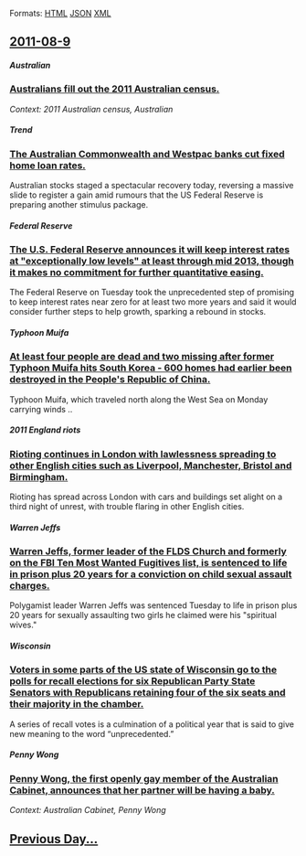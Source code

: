 
Formats: [HTML](2011/08/9/index.html)  [JSON](2011/08/9/index.json)  [XML](2011/08/9/index.xml)  

## [2011-08-9](/news/2011/08/9/index.md)

##### Australian
### [Australians fill out the 2011 Australian census. ](/news/2011/08/9/australians-fill-out-the-2011-australian-census.md)
_Context: 2011 Australian census, Australian_

##### Trend
### [The Australian Commonwealth and Westpac banks cut fixed home loan rates. ](/news/2011/08/9/the-australian-commonwealth-and-westpac-banks-cut-fixed-home-loan-rates.md)
Australian stocks staged a spectacular recovery today, reversing a massive slide to register a gain amid rumours that the US Federal Reserve is preparing another stimulus package.

##### Federal Reserve
### [The U.S. Federal Reserve announces it will keep interest rates at "exceptionally low levels" at least through mid 2013, though it makes no commitment for further quantitative easing. ](/news/2011/08/9/the-u-s-federal-reserve-announces-it-will-keep-interest-rates-at-exceptionally-low-levels-at-least-through-mid-2013-though-it-makes-no-c.md)
The Federal Reserve on Tuesday took the unprecedented step of promising to keep interest rates near zero for at least two more years and said it would consider further steps to help growth, sparking a rebound in stocks.

##### Typhoon Muifa
### [At least four people are dead and two missing after former Typhoon Muifa hits South Korea - 600 homes had earlier been destroyed in the People's Republic of China. ](/news/2011/08/9/at-least-four-people-are-dead-and-two-missing-after-former-typhoon-muifa-hits-south-korea-600-homes-had-earlier-been-destroyed-in-the-peop.md)
Typhoon Muifa, which traveled north along the West Sea on Monday carrying winds ..

##### 2011 England riots
### [Rioting continues in London with lawlessness spreading to other English cities such as Liverpool, Manchester, Bristol and Birmingham. ](/news/2011/08/9/rioting-continues-in-london-with-lawlessness-spreading-to-other-english-cities-such-as-liverpool-manchester-bristol-and-birmingham.md)
Rioting has spread across London with cars and buildings set alight on a third night of unrest, with trouble flaring in other English cities.

##### Warren Jeffs
### [Warren Jeffs, former leader of the FLDS Church and formerly on the FBI Ten Most Wanted Fugitives list, is sentenced to life in prison plus 20 years for a conviction on child sexual assault charges. ](/news/2011/08/9/warren-jeffs-former-leader-of-the-flds-church-and-formerly-on-the-fbi-ten-most-wanted-fugitives-list-is-sentenced-to-life-in-prison-plus-2.md)
Polygamist leader Warren Jeffs was sentenced Tuesday to life in prison plus 20 years for sexually assaulting two girls he claimed were his &quot;spiritual wives.&quot;

##### Wisconsin
### [Voters in some parts of the US state of Wisconsin go to the polls for recall elections for six Republican Party State Senators with Republicans retaining four of the six seats and their majority in the chamber. ](/news/2011/08/9/voters-in-some-parts-of-the-us-state-of-wisconsin-go-to-the-polls-for-recall-elections-for-six-republican-party-state-senators-with-republic.md)
A series of recall votes is a culmination of a political year that is said to give new meaning to the word “unprecedented.”

##### Penny Wong
### [Penny Wong, the first openly gay member of the Australian Cabinet, announces that her partner will be having a baby. ](/news/2011/08/9/penny-wong-the-first-openly-gay-member-of-the-australian-cabinet-announces-that-her-partner-will-be-having-a-baby.md)
_Context: Australian Cabinet, Penny Wong_

## [Previous Day...](/news/2011/08/8/index.md)

